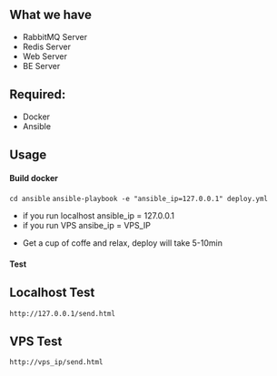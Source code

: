 What we have
------------
- RabbitMQ Server
- Redis Server
- Web Server
- BE Server

Required:
------
- Docker
- Ansible

Usage
------

#### Build docker
`cd ansible`
`ansible-playbook -e "ansible_ip=127.0.0.1" deploy.yml`
   + if you run localhost ansible_ip = 127.0.0.1
   + if you run VPS ansibe_ip = VPS_IP
- Get a cup of coffe and relax, deploy will take 5-10min


#### Test

Localhost Test
------
`http://127.0.0.1/send.html`

VPS Test
-------
`http://vps_ip/send.html`

